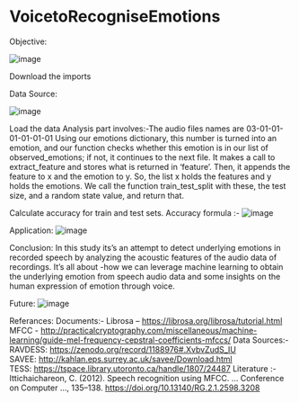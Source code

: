 # VoicetoRecogniseEmotions

Objective:

![image](https://user-images.githubusercontent.com/87946026/127307657-7e74b6a8-7414-43aa-9c4b-5b2e779aec27.png)


Download the imports


Data Source:

![image](https://user-images.githubusercontent.com/87946026/127307605-7fd044a9-bf80-4da7-bb1e-b99d5b50ecc6.png)


Load the data
Analysis part involves:-The audio files names are 03-01-01-01-01-01-01
Using our emotions dictionary, this number is turned into an emotion, and our function checks whether this emotion is in our list of observed_emotions;
if not, it continues to the next file. It makes a call to extract_feature and stores what is returned in ‘feature’. Then, it appends the feature to x and the emotion to y.
So, the list x holds the features and y holds the emotions. We call the function train_test_split with these, the test size, and a random state value, and return that.

Calculate accuracy for train and test sets.
Accuracy formula :- 
![image](https://user-images.githubusercontent.com/87946026/127307337-1759a7f9-36d5-4dc6-91e1-ff56b3a3fe93.png)

Application:
![image](https://user-images.githubusercontent.com/87946026/127307407-f2d18605-198f-4f8b-8de8-6e42a3be01fe.png)


Conclusion:
In this study its’s an attempt to detect underlying emotions in recorded speech by analyzing the acoustic features of the audio data of recordings. It’s all about -how we can leverage machine learning to obtain the underlying emotion from speech audio data and some insights on the human expression of emotion through voice. 


Future:
![image](https://user-images.githubusercontent.com/87946026/127307467-af91762d-ade8-42ea-a879-598d079d661b.png)

Referances:
Documents:-
Librosa – https://librosa.org/librosa/tutorial.html 
MFCC - http://practicalcryptography.com/miscellaneous/machine-learning/guide-mel-frequency-cepstral-coefficients-mfccs/
Data Sources:-
RAVDESS: https://zenodo.org/record/1188976#.XvbvZudS_IU
SAVEE: http://kahlan.eps.surrey.ac.uk/savee/Download.html
TESS: https://tspace.library.utoronto.ca/handle/1807/24487
Literature :-
Ittichaichareon, C. (2012). Speech recognition using MFCC. … Conference on Computer …, 135–138. https://doi.org/10.13140/RG.2.1.2598.3208


